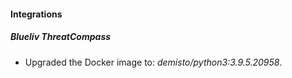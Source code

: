 #### Integrations
##### Blueliv ThreatCompass
- Upgraded the Docker image to: *demisto/python3:3.9.5.20958*.
